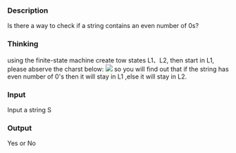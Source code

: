 <h3>Description</h3>
<p>
  Is there a way to check if a string contains an even number of 0s?
</p>
<h3>Thinking</h3>
<p>
  using the finite-state machine create tow states L1、L2, then start in L1, please abserve the charst below:
  <img src="https://user-images.githubusercontent.com/103729404/165229250-f655c39f-b03b-483c-9361-2911dc8d815f.png"/>
  so you will find out that if the string has even number of 0's then it will stay in L1 ,else it will stay in L2.
</p>
<h3>Input</h3>
<p>
  Input a string S 
</p>
<h3>Output</h3>
<p>
  Yes or No 
</p>

